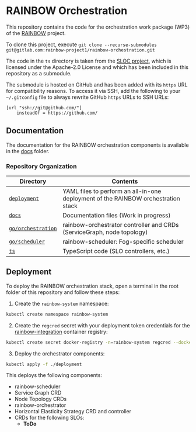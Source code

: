 # RAINBOW Orchestration

This repository contains the code for the orchestration work package (WP3) of the [RAINBOW](https://rainbow-h2020.eu/) project.

To clone this project, execute `git clone --recurse-submodules git@gitlab.com:rainbow-project1/rainbow-orchestration.git`

The code in the `ts` directory is taken from the [SLOC project](https://github.com/SLOCloud/SLOC), which is licensed under the Apache-2.0 License and which has been included in this repository as a submodule.

The submodule is hosted on GitHub and has been added with its `https` URL for compatibility reasons.
To access it via SSH, add the following to your `~/.gitconfig` file to always rewrite GitHub `https` URLs to SSH URLs:
```
[url "ssh://git@github.com/"]
    insteadOf = https://github.com/
```


## Documentation

The documentation for the RAINBOW orchestration components is available in the [docs](./docs) folder.

### Repository Organization

| Directory                | Contents |
|--------------------------|----------|
| [`deployment`](./deployment)         | YAML files to perform an all-in-one deployment of the RAINBOW orchestration stack |
| [`docs`](./docs)         | Documentation files (Work in progress) |
| [`go/orchestration`](./go/orchestration) | rainbow-orchestrator controller and CRDs (ServiceGraph, node topology) |
| [`go/scheduler`](./go/scheduler) | rainbow-scheduler: Fog-specific scheduler |
| [`ts`](./ts)             | TypeScript code (SLO controllers, etc.) |


## Deployment

To deploy the RAINBOW orchestration stack, open a terminal in the root folder of this repository and follow these steps:

1. Create the `rainbow-system` namespace:

```sh
kubectl create namespace rainbow-system
```

2. Create the `regcred` secret with your deployment token credentials for the [rainbow-integration](https://gitlab.com/rainbow-project1/rainbow-integration/container_registry) container registry:

```sh
kubectl create secret docker-registry -n=rainbow-system regcred --docker-server=<your-registry-server> --docker-username=<your-name> --docker-password=<your-pword> --docker-email=<your-email>
```

3. Deploy the orchestrator components:

```sh
kubectl apply -f ./deployment
```

This deploys the following components:
* rainbow-scheduler
* Service Graph CRD
* Node Topology CRDs
* rainbow-orchestrator
* Horizontal Elasticity Strategy CRD and controller
* CRDs for the following SLOs:
    * **ToDo**
